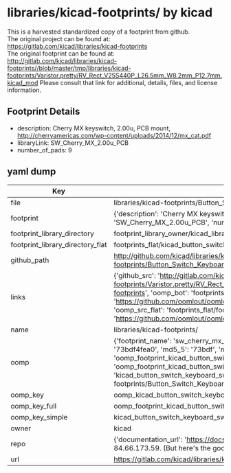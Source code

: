 # libraries/kicad-footprints/ by kicad  
This is a harvested standardized copy of a footprint from github.  
The original project can be found at:  
https://gitlab.com/kicad/libraries/kicad-footprints  
The original footprint can be found at:
http://gitlab.com/kicad/libraries/kicad-footprints//blob/master/tmp/libraries/kicad-footprints/Varistor.pretty/RV_Rect_V25S440P_L26.5mm_W8.2mm_P12.7mm.kicad_mod
Please consult that link for additional, details, files, and license information.  
## Footprint Details
* description: Cherry MX keyswitch, 2.00u, PCB mount, http://cherryamericas.com/wp-content/uploads/2014/12/mx_cat.pdf  
* libraryLink: SW_Cherry_MX_2.00u_PCB  
* number_of_pads: 9  
## yaml dump  
| Key | Value |  
| --- | --- |  
| file | libraries/kicad-footprints/Button_Switch_Keyboard.pretty/SW_Cherry_MX_2.00u_PCB.kicad_mod |  
| footprint | {'description': 'Cherry MX keyswitch, 2.00u, PCB mount, http://cherryamericas.com/wp-content/uploads/2014/12/mx_cat.pdf', 'libraryLink': 'SW_Cherry_MX_2.00u_PCB', 'number_of_pads': 9} |  
| footprint_library_directory | footprint_library_owner/kicad_libraries/kicad-footprints/ |  
| footprint_library_directory_flat | footprints_flat/kicad_button_switch_keyboard_sw_cherry_mx_2_00u_pcb/working |  
| github_path | http://github.com/kicad/libraries/kicad-footprints//blob/master/tmp/libraries/kicad-footprints/Button_Switch_Keyboard.pretty/SW_Cherry_MX_2.00u_PCB.kicad_mod |  
| links | {'github_src': 'http://gitlab.com/kicad/libraries/kicad-footprints//blob/master/tmp/libraries/kicad-footprints/Varistor.pretty/RV_Rect_V25S440P_L26.5mm_W8.2mm_P12.7mm.kicad_mod', 'github_src_repo': 'https://gitlab.com/kicad/libraries/kicad-footprints', 'oomp_bot': 'footprints/kicad_button_switch_keyboard_sw_cherry_mx_2_00u_pcb/working', 'oomp_bot_github': 'https://github.com/oomlout/oomlout_oomp_footprint_bot/tree/main/footprints/kicad_button_switch_keyboard_sw_cherry_mx_2_00u_pcb/working', 'oomp_src_flat': 'footprints_flat/footprints_flat/kicad_button_switch_keyboard_sw_cherry_mx_2_00u_pcb/working', 'oomp_src_flat_github': 'https://github.com/oomlout/oomlout_oomp_footprint_src/tree/main/footprints_flat/kicad_button_switch_keyboard_sw_cherry_mx_2_00u_pcb/working'} |  
| name | libraries/kicad-footprints/ |  
| oomp | {'footprint_name': 'sw_cherry_mx_2_00u_pcb', 'library_name': 'button_switch_keyboard', 'md5': '73bdf4fea0d61ace9c559115b59917da', 'md5_10': '73bdf4fea0', 'md5_5': '73bdf', 'md5_6': '73bdf4', 'oomp_key': 'oomp_kicad_button_switch_keyboard_sw_cherry_mx_2_00u_pcb', 'oomp_key_extra': 'oomp_footprint_kicad_button_switch_keyboard_sw_cherry_mx_2_00u_pcb', 'oomp_key_full': 'oomp_footprint_kicad_button_switch_keyboard_sw_cherry_mx_2_00u_pcb_73bdf4', 'oomp_key_simple': 'kicad_button_switch_keyboard_sw_cherry_mx_2_00u_pcb', 'original_filename': 'libraries/kicad-footprints/Button_Switch_Keyboard.pretty/SW_Cherry_MX_2.00u_PCB.kicad_mod', 'owner_name': 'kicad'} |  
| oomp_key | oomp_kicad_button_switch_keyboard_sw_cherry_mx_2_00u_pcb |  
| oomp_key_full | oomp_footprint_kicad_button_switch_keyboard_sw_cherry_mx_2_00u_pcb |  
| oomp_key_simple | kicad_button_switch_keyboard_sw_cherry_mx_2_00u_pcb |  
| owner | kicad |  
| repo | {'documentation_url': 'https://docs.github.com/rest/overview/resources-in-the-rest-api#rate-limiting', 'message': "API rate limit exceeded for 84.66.173.59. (But here's the good news: Authenticated requests get a higher rate limit. Check out the documentation for more details.)"} |  
| url | https://gitlab.com/kicad/libraries/kicad-footprints |  

